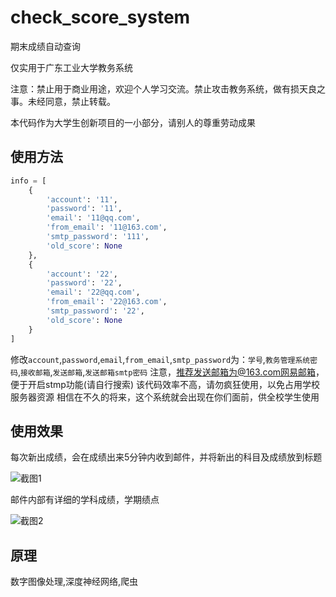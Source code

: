 # check_score_system
期末成绩自动查询

仅实用于广东工业大学教务系统

注意：禁止用于商业用途，欢迎个人学习交流。禁止攻击教务系统，做有损天良之事。未经同意，禁止转载。

本代码作为大学生创新项目的一小部分，请别人的尊重劳动成果

## 使用方法
```python
info = [
    {
        'account': '11',
        'password': '11',
        'email': '11@qq.com',
        'from_email': '11@163.com',
        'smtp_password': '111',
        'old_score': None
    },
    {
        'account': '22',
        'password': '22',
        'email': '22@qq.com',
        'from_email': '22@163.com',
        'smtp_password': '22',
        'old_score': None
    }
]
```
修改`account`,`password`,`email`,`from_email`,`smtp_password`为：`学号`,`教务管理系统密码`,`接收邮箱`,`发送邮箱`,`发送邮箱smtp密码`
注意，推荐发送邮箱为@163.com网易邮箱，便于开启stmp功能(请自行搜索)
该代码效率不高，请勿疯狂使用，以免占用学校服务器资源
相信在不久的将来，这个系统就会出现在你们面前，供全校学生使用

## 使用效果

每次新出成绩，会在成绩出来5分钟内收到邮件，并将新出的科目及成绩放到标题

![截图1](https://github.com/mepeichun/check_score_system/raw/master/screenshot1.PNG)

邮件内部有详细的学科成绩，学期绩点

![截图2](https://github.com/mepeichun/check_score_system/raw/master/screenshot2.PNG)

## 原理
数字图像处理,深度神经网络,爬虫
